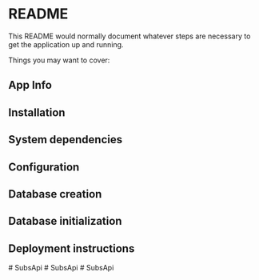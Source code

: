 # README

This README would normally document whatever steps are necessary to get the application up and running.

Things you may want to cover:

## App Info

## Installation

## System dependencies

## Configuration

## Database creation

## Database initialization

## Deployment instructions
#   S u b s A p i  
 #   S u b s A p i  
 #   S u b s A p i  
 